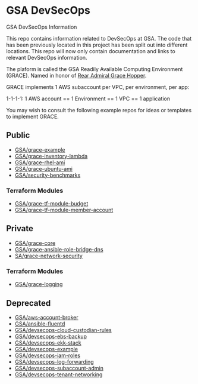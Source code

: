 # GSA DevSecOps

GSA DevSecOps Information

This repo contains information related to DevSecOps at GSA. The code that has been previously located in this project has been split out into different locations. This repo will now only contain documentation and links to relevant DevSecOps information.

The plaform is called the GSA Readily Available Computing Environment (GRACE).
Named in honor of [Rear Admiral Grace Hopper](https://en.wikipedia.org/wiki/Grace_Hopper).

GRACE implements 1 AWS subaccount per VPC, per environment, per app:

1-1-1-1:
1 AWS account == 1 Environment == 1 VPC == 1 application

You may wish to consult the following example repos for ideas or templates to implement GRACE.

## Public ##
* [GSA/grace-example](https://github.com/GSA/grace-example)
* [GSA/grace-inventory-lambda](https://github.com/GSA/grace-inventory-lambda)
* [GSA/grace-rhel-ami](https://github.com/GSA/grace-rhel-ami)
* [GSA/grace-ubuntu-ami](https://github.com/GSA/grace-ubuntu-ami)
* [GSA/security-benchmarks](https://github.com/GSA/security-benchmarks)

### Terraform Modules ###
* [GSA/grace-tf-module-budget](https://github.com/GSA/grace-tf-module-budget)
* [GSA/grace-tf-module-member-account](https://github.com/GSA/grace-tf-module-member-account)

## Private ##
* [GSA/grace-core](https://github.com/GSA/grace-core)
* [GSA/grace-ansible-role-bridge-dns](https://github.com/GSA/grace-ansible-role-bridge-dns)
* [SA/grace-network-security](https://github.com/GSA/grace-network-security)

### Terraform Modules ###
* [GSA/grace-logging](https://github.com/GSA/grace-logging)

## Deprecated ##
* [GSA/aws-account-broker](https://github.com/GSA/aws-account-broker)
* [GSA/ansible-fluentd](https://github.com/GSA/ansible-fluentd)
* [GSA/devsecops-cloud-custodian-rules](https://github.com/GSA/devsecops-cloud-custodian-rules)
* [GSA/devsecops-ebs-backup](https://github.com/GSA/devsecops-ebs-backup)
* [GSA/devsecops-ekk-stack](https://github.com/GSA/devsecops-ekk-stack)
* [GSA/devsecops-example](https://github.com/GSA/devsecops-example)
* [GSA/devsecops-iam-roles](https://github.com/GSA/devsecops-iam-roles)
* [GSA/devsecops-log-forwarding](https://github.com/GSA/devsecops-log-forwarding)
* [GSA/devsecops-subaccount-admin](https://github.com/GSA/devsecops-subaccount-admin)
* [GSA/devsecops-tenant-networking](https://github.com/GSA/devsecops-tenant-networking)
